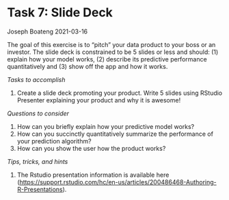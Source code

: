 Task 7: Slide Deck
================
Joseph Boateng
2021-03-16

The goal of this exercise is to “pitch” your data product to your boss
or an investor. The slide deck is constrained to be 5 slides or less and
should: (1) explain how your model works, (2) describe its predictive
performance quantitatively and (3) show off the app and how it works.

*Tasks to accomplish*

1.  Create a slide deck promoting your product. Write 5 slides using
    RStudio Presenter explaining your product and why it is awesome\!

*Questions to consider*

1.  How can you briefly explain how your predictive model works?
2.  How can you succinctly quantitatively summarize the performance of
    your prediction algorithm?
3.  How can you show the user how the product works?

*Tips, tricks, and hints*

1.  The Rstudio presentation information is available here
    (<https://support.rstudio.com/hc/en-us/articles/200486468-Authoring-R-Presentations>).
